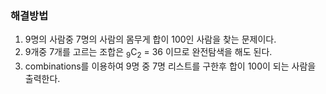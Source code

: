 ### 해결방법
1. 9명의 사람중 7명의 사람의 몸무게 합이 100인 사람을 찾는 문제이다.
2. 9개중 7개를 고르는 조합은 <sub>9</sub>C<sub>2</sub> = 36 이므로 완전탐색을 해도 된다.
3. combinations를 이용하여 9명 중 7명 리스트를 구한후 합이 100이 되는 사람을 출력한다.